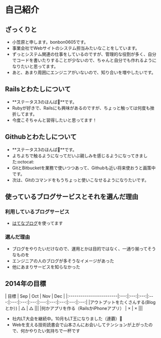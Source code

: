 # 自己紹介

## ざっくりと
- 小笠原と申します。bonbon0605です。
- 事業会社でWebサイトのシステム担当みたいなことをしています。
- ずっとシステム関連の仕事をしているのですが、管理的な役割が多く、自分でコードを書いたりすることが少ないので、ちゃんと自分でも作れるようになりたいと思ってます。
- あと、あまり周囲にエンジニアがいないので、知り合いを増やしたいです。

## Railsとわたしについて
- **ステータス3のほんば:herb:**です。
- Rubyが好きで、Railsにも興味があるのですが、ちょっと触っては何度も挫折してます。
- 今度こそちゃんと習得したいと思ってます！

## Githubとわたしについて
- **ステータス3のほんば:herb:**です。 
- よちよちで触るようになってだいぶ親しみを感じるようになってきました:octocat:
- GitとBitbucketを業務で使いつつあって、Githubも近い将来使おうと画策中です。
- 次は、Gitのコマンドをもうちょっと使いこなせるようになりたいです。

## 使っているブログサービスとそれを選んだ理由 
### 利用しているブログサービス
- [はてなブログ](http://hatenablog.com/)を使ってます

### 選んだ理由
- ブログをやりたいだけなので、運用とかは目的ではなく、一通り揃ってそうなものを
- エンジニアの人のブログが多そうなイメージがあった
- 他にあまりサービスを知らなかった

## 2014年の目標
|            目標           | Sep | Oct | Nov | Dec |
|:-------------------------|:---:|:---:|:---:|:---:|:---:|:---:|:---:|:---:|:---:|:---:|:---:|:---:|
|アウトプットをたくさんする(Blogとか）) |  △  |  △  |||
|何かアプリを作る（RailsかiPhoneアプリ） |  ×  |  ×  |||

+ 社内LT大会を継続中。10月もLT王になりました（連覇）:metal:
+ Webを支える技術読書会で山本さんにお会いしてテンションが上がったので、何かやりたい気持ちで一杯です